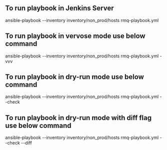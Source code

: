 To run playbook in Jenkins Server
---------------------------------

ansible-playbook --inventory inventory/non_prod/hosts rmq-playbook.yml


To run playbook in vervose mode use below command
--------------------------------------------------

ansible-playbook --inventory inventory/non_prod/hosts rmq-playbook.yml -vvv


To run playbook in dry-run mode use below command
---------------------------------------------------

ansible-playbook --inventory inventory/non_prod/hosts rmq-playbook.yml --check


To run playbook in dry-run mode with diff flag use below command
-----------------------------------------------------------------

ansible-playbook --inventory inventory/non_prod/hosts rmq-playbook.yml --check --diff 

